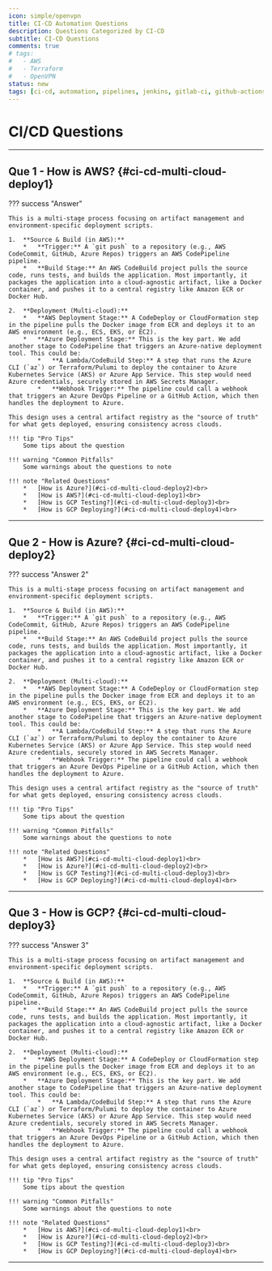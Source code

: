 ```yaml
---
icon: simple/openvpn
title: CI-CD Automation Questions
description: Questions Categorized by CI-CD
subtitle: CI-CD Questions
comments: true 
# tags:
#   - AWS
#   - Terraform
#   - OpenVPN
status: new
tags: [ci-cd, automation, pipelines, jenkins, gitlab-ci, github-actions, azure-devops, ci-cd]
---
```


<!-- # Ci Cd Automation -->

<!-- ## Question A: Placeholder Question?
Your answer goes here. -->


# CI/CD Questions

---

## Que 1 - How is AWS? {#ci-cd-multi-cloud-deploy1}

??? success "Answer"

    This is a multi-stage process focusing on artifact management and environment-specific deployment scripts.
    
    1.  **Source & Build (in AWS):**
        *   **Trigger:** A `git push` to a repository (e.g., AWS CodeCommit, GitHub, Azure Repos) triggers an AWS CodePipeline pipeline.
        *   **Build Stage:** An AWS CodeBuild project pulls the source code, runs tests, and builds the application. Most importantly, it packages the application into a cloud-agnostic artifact, like a Docker container, and pushes it to a central registry like Amazon ECR or Docker Hub.
    
    2.  **Deployment (Multi-cloud):**
        *   **AWS Deployment Stage:** A CodeDeploy or CloudFormation step in the pipeline pulls the Docker image from ECR and deploys it to an AWS environment (e.g., ECS, EKS, or EC2).
        *   **Azure Deployment Stage:** This is the key part. We add another stage to CodePipeline that triggers an Azure-native deployment tool. This could be:
            *   **A Lambda/CodeBuild Step:** A step that runs the Azure CLI (`az`) or Terraform/Pulumi to deploy the container to Azure Kubernetes Service (AKS) or Azure App Service. This step would need Azure credentials, securely stored in AWS Secrets Manager.
            *   **Webhook Trigger:** The pipeline could call a webhook that triggers an Azure DevOps Pipeline or a GitHub Action, which then handles the deployment to Azure.

    This design uses a central artifact registry as the "source of truth" for what gets deployed, ensuring consistency across clouds.

    !!! tip "Pro Tips"
        Some tips about the question

    !!! warning "Common Pitfalls"
        Some warnings about the questions to note

    !!! note "Related Questions"
        *   [How is Azure?](#ci-cd-multi-cloud-deploy2)<br>
        *   [How is AWS?](#ci-cd-multi-cloud-deploy1)<br>
        *   [How is GCP Testing?](#ci-cd-multi-cloud-deploy3)<br>
        *   [How is GCP Deploying?](#ci-cd-multi-cloud-deploy4)<br>

---

## Que 2 - How is Azure? {#ci-cd-multi-cloud-deploy2}

??? success "Answer 2"

    This is a multi-stage process focusing on artifact management and environment-specific deployment scripts.
    
    1.  **Source & Build (in AWS):**
        *   **Trigger:** A `git push` to a repository (e.g., AWS CodeCommit, GitHub, Azure Repos) triggers an AWS CodePipeline pipeline.
        *   **Build Stage:** An AWS CodeBuild project pulls the source code, runs tests, and builds the application. Most importantly, it packages the application into a cloud-agnostic artifact, like a Docker container, and pushes it to a central registry like Amazon ECR or Docker Hub.
    
    2.  **Deployment (Multi-cloud):**
        *   **AWS Deployment Stage:** A CodeDeploy or CloudFormation step in the pipeline pulls the Docker image from ECR and deploys it to an AWS environment (e.g., ECS, EKS, or EC2).
        *   **Azure Deployment Stage:** This is the key part. We add another stage to CodePipeline that triggers an Azure-native deployment tool. This could be:
            *   **A Lambda/CodeBuild Step:** A step that runs the Azure CLI (`az`) or Terraform/Pulumi to deploy the container to Azure Kubernetes Service (AKS) or Azure App Service. This step would need Azure credentials, securely stored in AWS Secrets Manager.
            *   **Webhook Trigger:** The pipeline could call a webhook that triggers an Azure DevOps Pipeline or a GitHub Action, which then handles the deployment to Azure.

    This design uses a central artifact registry as the "source of truth" for what gets deployed, ensuring consistency across clouds.

    !!! tip "Pro Tips"
        Some tips about the question

    !!! warning "Common Pitfalls"
        Some warnings about the questions to note

    !!! note "Related Questions"
        *   [How is AWS?](#ci-cd-multi-cloud-deploy1)<br>
        *   [How is Azure?](#ci-cd-multi-cloud-deploy2)<br>
        *   [How is GCP Testing?](#ci-cd-multi-cloud-deploy3)<br>
        *   [How is GCP Deploying?](#ci-cd-multi-cloud-deploy4)<br>

---

## Que 3 - How is GCP? {#ci-cd-multi-cloud-deploy3}

??? success "Answer 3"

    This is a multi-stage process focusing on artifact management and environment-specific deployment scripts.
    
    1.  **Source & Build (in AWS):**
        *   **Trigger:** A `git push` to a repository (e.g., AWS CodeCommit, GitHub, Azure Repos) triggers an AWS CodePipeline pipeline.
        *   **Build Stage:** An AWS CodeBuild project pulls the source code, runs tests, and builds the application. Most importantly, it packages the application into a cloud-agnostic artifact, like a Docker container, and pushes it to a central registry like Amazon ECR or Docker Hub.
    
    2.  **Deployment (Multi-cloud):**
        *   **AWS Deployment Stage:** A CodeDeploy or CloudFormation step in the pipeline pulls the Docker image from ECR and deploys it to an AWS environment (e.g., ECS, EKS, or EC2).
        *   **Azure Deployment Stage:** This is the key part. We add another stage to CodePipeline that triggers an Azure-native deployment tool. This could be:
            *   **A Lambda/CodeBuild Step:** A step that runs the Azure CLI (`az`) or Terraform/Pulumi to deploy the container to Azure Kubernetes Service (AKS) or Azure App Service. This step would need Azure credentials, securely stored in AWS Secrets Manager.
            *   **Webhook Trigger:** The pipeline could call a webhook that triggers an Azure DevOps Pipeline or a GitHub Action, which then handles the deployment to Azure.

    This design uses a central artifact registry as the "source of truth" for what gets deployed, ensuring consistency across clouds.

    !!! tip "Pro Tips"
        Some tips about the question

    !!! warning "Common Pitfalls"
        Some warnings about the questions to note

    !!! note "Related Questions"
        *   [How is AWS?](#ci-cd-multi-cloud-deploy1)<br>
        *   [How is Azure?](#ci-cd-multi-cloud-deploy2)<br>
        *   [How is GCP Testing?](#ci-cd-multi-cloud-deploy3)<br>
        *   [How is GCP Deploying?](#ci-cd-multi-cloud-deploy4)<br>

---
